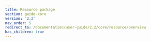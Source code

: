 ```yaml
---
title: Resource package
section: guide-core
version: '2.2'
nav_order: 5
redirect_to: /documentation/user-guide/2.2/core/resource/overview
has_children: true
---
```

